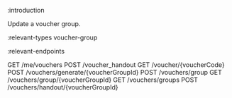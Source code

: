 :introduction

Update a voucher group.

:relevant-types voucher-group

:relevant-endpoints

GET /me/vouchers
POST /voucher_handout
GET /voucher/{voucherCode}
POST /vouchers/generate/{voucherGroupId}
POST /vouchers/group
GET /vouchers/group/{voucherGroupId}
GET /vouchers/groups
POST /vouchers/handout/{voucherGroupId}

